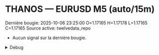 # THANOS — EURUSD M5 (auto/15m)
Dernière bougie: 2025-10-06 23:25:00  O=1.17165  H=1.17178  L=1.17165  C=1.17165
Source active: twelvedata_repo

- Aucun signal sur la dernière bougie.

<details><summary>Debug</summary>

- TD_API_KEY manquant.

</details>